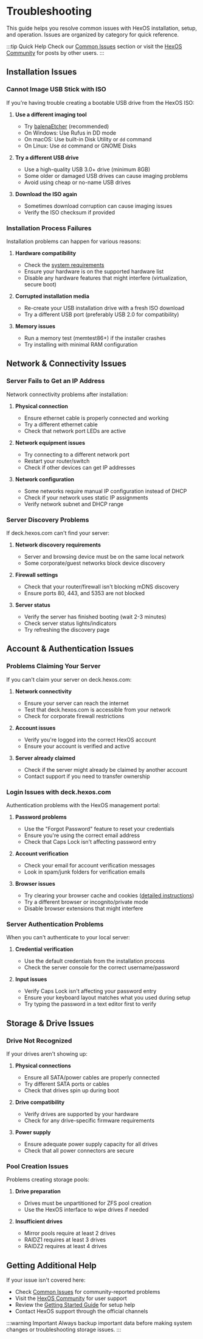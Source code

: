 # Troubleshooting

This guide helps you resolve common issues with HexOS installation, setup, and operation. Issues are organized by category for quick reference.

:::tip Quick Help
Check our [Common Issues](./common-issues/) section or visit the [HexOS Community](https://hub.hexos.com/) for posts by other users.
:::

## Installation Issues

### Cannot Image USB Stick with ISO

If you're having trouble creating a bootable USB drive from the HexOS ISO:

1. **Use a different imaging tool**
   - Try [balenaEtcher](https://www.balena.io/etcher/) (recommended)
   - On Windows: Use Rufus in DD mode
   - On macOS: Use built-in Disk Utility or `dd` command
   - On Linux: Use `dd` command or GNOME Disks

2. **Try a different USB drive**
   - Use a high-quality USB 3.0+ drive (minimum 8GB)
   - Some older or damaged USB drives can cause imaging problems
   - Avoid using cheap or no-name USB drives

3. **Download the ISO again**
   - Sometimes download corruption can cause imaging issues
   - Verify the ISO checksum if provided

### Installation Process Failures

Installation problems can happen for various reasons:

1. **Hardware compatibility**
   - Check the [system requirements](/getting-started/overview#system-requirements)
   - Ensure your hardware is on the supported hardware list
   - Disable any hardware features that might interfere (virtualization, secure boot)

2. **Corrupted installation media**
   - Re-create your USB installation drive with a fresh ISO download
   - Try a different USB port (preferably USB 2.0 for compatibility)

3. **Memory issues**
   - Run a memory test (memtest86+) if the installer crashes
   - Try installing with minimal RAM configuration

## Network & Connectivity Issues

### Server Fails to Get an IP Address

Network connectivity problems after installation:

1. **Physical connection**
   - Ensure ethernet cable is properly connected and working
   - Try a different ethernet cable
   - Check that network port LEDs are active

2. **Network equipment issues**
   - Try connecting to a different network port
   - Restart your router/switch
   - Check if other devices can get IP addresses

3. **Network configuration**
   - Some networks require manual IP configuration instead of DHCP
   - Check if your network uses static IP assignments
   - Verify network subnet and DHCP range

### Server Discovery Problems

If deck.hexos.com can't find your server:

1. **Network discovery requirements**
   - Server and browsing device must be on the same local network
   - Some corporate/guest networks block device discovery

2. **Firewall settings**
   - Check that your router/firewall isn't blocking mDNS discovery
   - Ensure ports 80, 443, and 5353 are not blocked

3. **Server status**
   - Verify the server has finished booting (wait 2-3 minutes)
   - Check server status lights/indicators
   - Try refreshing the discovery page

## Account & Authentication Issues

### Problems Claiming Your Server

If you can't claim your server on deck.hexos.com:

1. **Network connectivity**
   - Ensure your server can reach the internet
   - Test that deck.hexos.com is accessible from your network
   - Check for corporate firewall restrictions

2. **Account issues**
   - Verify you're logged into the correct HexOS account
   - Ensure your account is verified and active

3. **Server already claimed**
   - Check if the server might already be claimed by another account
   - Contact support if you need to transfer ownership

### Login Issues with deck.hexos.com

Authentication problems with the HexOS management portal:

1. **Password problems**
   - Use the "Forgot Password" feature to reset your credentials
   - Ensure you're using the correct email address
   - Check that Caps Lock isn't affecting password entry

2. **Account verification**
   - Check your email for account verification messages
   - Look in spam/junk folders for verification emails

3. **Browser issues**
   - Try clearing your browser cache and cookies ([detailed instructions](./common-issues/ClearCache))
   - Try a different browser or incognito/private mode
   - Disable browser extensions that might interfere

### Server Authentication Problems

When you can't authenticate to your local server:

1. **Credential verification**
   - Use the default credentials from the installation process
   - Check the server console for the correct username/password

2. **Input issues**
   - Verify Caps Lock isn't affecting your password entry
   - Ensure your keyboard layout matches what you used during setup
   - Try typing the password in a text editor first to verify

## Storage & Drive Issues

### Drive Not Recognized

If your drives aren't showing up:

1. **Physical connections**
   - Ensure all SATA/power cables are properly connected
   - Try different SATA ports or cables
   - Check that drives spin up during boot

2. **Drive compatibility**
   - Verify drives are supported by your hardware
   - Check for any drive-specific firmware requirements

3. **Power supply**
   - Ensure adequate power supply capacity for all drives
   - Check that all power connectors are secure

### Pool Creation Issues

Problems creating storage pools:

1. **Drive preparation**
   - Drives must be unpartitioned for ZFS pool creation
   - Use the HexOS interface to wipe drives if needed

2. **Insufficient drives**
   - Mirror pools require at least 2 drives
   - RAIDZ1 requires at least 3 drives
   - RAIDZ2 requires at least 4 drives

## Getting Additional Help

If your issue isn't covered here:

- Check [Common Issues](./common-issues/) for community-reported problems
- Visit the [HexOS Community](https://hub.hexos.com/) for user support
- Review the [Getting Started Guide](/getting-started/overview) for setup help
- Contact HexOS support through the official channels

:::warning Important
Always backup important data before making system changes or troubleshooting storage issues.
:::